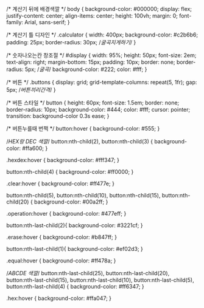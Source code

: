 /* 계산기 뒤에 배경색깔 */
body {
    background-color: #000000; 
    display: flex;
    justify-content: center;
    align-items: center;
    height: 100vh;
    margin: 0;
    font-family: Arial, sans-serif;
}

/* 계산기 틀 디자인 */
.calculator {
    width: 400px;
    background-color: #c2b6b6;
    padding: 25px;
    border-radius: 30px; /*굴곡지게하기*/
}

/* 숫자나오는칸 창조절 */
#display {
    width: 95%;
    height: 50px;
    font-size: 2em;
    text-align: right;
    margin-bottom: 15px;
    padding: 10px;
    border: none;
    border-radius: 5px; /*굴곡*/
    background-color: #222;
    color: #fff;
}

/* 버튼 */
.buttons {
    display: grid;
    grid-template-columns: repeat(5, 1fr);
    gap: 5px; /*버튼끼리간격*/
}

/* 버튼 스타일 */
button {
    height: 60px;
    font-size: 1.5em;
    border: none;
    border-radius: 10px;
    background-color: #444;
    color: #fff;
    cursor: pointer;
    transition: background-color 0.3s ease;
}

/* 버튼누를때 번쩍 */
button:hover {
    background-color: #555;
}

/*HEX랑 DEC 색깔*/
button:nth-child(2),
button:nth-child(3) {
    background-color: #ffa600; 
}

.hexdex:hover {
    background-color: #fff347; 
}


button:nth-child(4) {
    background-color: #ff0000; 
}

.clear:hover {
    background-color: #ff477e; 
}



button:nth-child(5),
button:nth-child(10),
button:nth-child(15),
button:nth-child(20)  {
    background-color: #00a2ff; 
}

.operation:hover {
    background-color: #477eff; 
}


button:nth-last-child(2){
    background-color: #3221cf; 
}

.erase:hover {
    background-color: #b847ff; 
}


button:nth-last-child(1){
    background-color: #ef02d3; 
}

.equal:hover {
    background-color: #ff478a; 
}


/*ABCDE 색깔*/
button:nth-last-child(25),
button:nth-last-child(20),
button:nth-last-child(15),
button:nth-last-child(10),
button:nth-last-child(5),
button:nth-last-child(4) {
    background-color: #ff6347; 
}

.hex:hover {
    background-color: #ffa047; 
}

